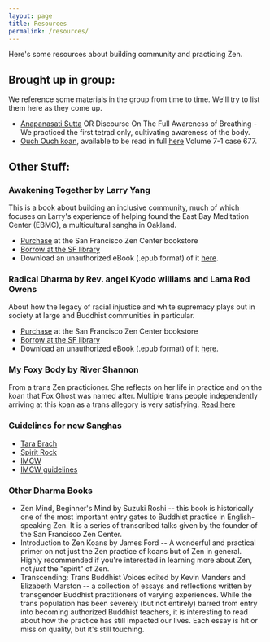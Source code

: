 ```yaml
---
layout: page
title: Resources
permalink: /resources/
---
```


Here's some resources about building community and practicing Zen.

## Brought up in group:

We reference some materials in the group from time to time. We'll try to list them here as they come up.

* [Anapanasati Sutta](https://plumvillage.org/library/sutras/discourse-on-the-full-awareness-of-breathing) OR Discourse On The Full Awareness of Breathing - We practiced the first tetrad only, cultivating awareness of the body.
* [Ouch Ouch koan](https://www.patheos.com/blogs/wildfoxzen/2014/01/who-doesnt-get-sick-ouch-ouch.html), available to be read in full [here](http://zenmirror.blogspot.com/2012/08/jogye-order-publishes-bilingual-series.html) Volume 7-1 case 677.

## Other Stuff:

### Awakening Together by Larry Yang 

This is a book about building an inclusive community, much of which focuses on Larry's experience of helping found the East Bay Meditation Center (EBMC), a multicultural sangha in Oakland. 
* [Purchase](https://store.sfzc.org/product/awakening-together-the-spiritual-practice-of-inclusivity-and-community-yang-larry-/773) at the San Francisco Zen Center bookstore
* [Borrow at the SF library](https://sfpl.bibliocommons.com/v2/record/S93C3448153) 
* Download an unauthorized eBook (.epub format) of it [here](/documents/awakening.epub).

### Radical Dharma by Rev. angel Kyodo williams and Lama Rod Owens

About how the legacy of racial injustice and white supremacy plays out in society at large and Buddhist communities in particular. 
* [Purchase](https://store.sfzc.org/product/radical-dharma-talking-race-love-and-liberation-rev-angel-kyodo-williams-lama-rod-owens-et-al-/118) at the San Francisco Zen Center bookstore
* [Borrow at the SF library](https://sfpl.bibliocommons.com/v2/record/S93C3228820) 
* Download an unauthorized eBook (.epub format) of it [here](/documents/radical.epub).

### My Foxy Body by River Shannon 
From a trans Zen practicioner. She reflects on her life in practice and on the koan that Fox Ghost was named after. Multiple trans people independently arriving at this koan as a trans allegory is very satisfying. [Read here](https://tricycle.org/article/trans-identity-fox-koan/)

### Guidelines for new Sanghas

* [Tara Brach](https://www.tarabrach.com/starting-meditation-group/)
* [Spirit Rock](https://www.spiritrock.org/kalyana-mitta-guidelines)
* [IMCW](https://imcw.org/communities/spiritual-friends-km-groups/)
* [IMCW guidelines](https://imcw.org/wp-content/uploads/2022/10/SF-Guidelines-Members-new.pdf)

### Other Dharma Books

* Zen Mind, Beginner's Mind by Suzuki Roshi -- this book is historically one of the most important entry gates to Buddhist practice in English-speaking Zen. It is a series of transcribed talks given by the founder of the San Francisco Zen Center.
* Introduction to Zen Koans by James Ford -- A wonderful and practical primer on not just the Zen practice of koans but of Zen in general. Highly recommended if you're interested in learning more about Zen, not _just_ the "spirit" of Zen.
* Transcending: Trans Buddhist Voices edited by Kevin Manders and Elizabeth Marston -- a collection of essays and reflections written by transgender Buddhist practitioners of varying experiences. While the trans population has been severely (but not entirely) barred from entry into becoming authorized Buddhist teachers, it is interesting to read about how the practice has still impacted our lives. Each essay is hit or miss on quality, but it's still touching.   
